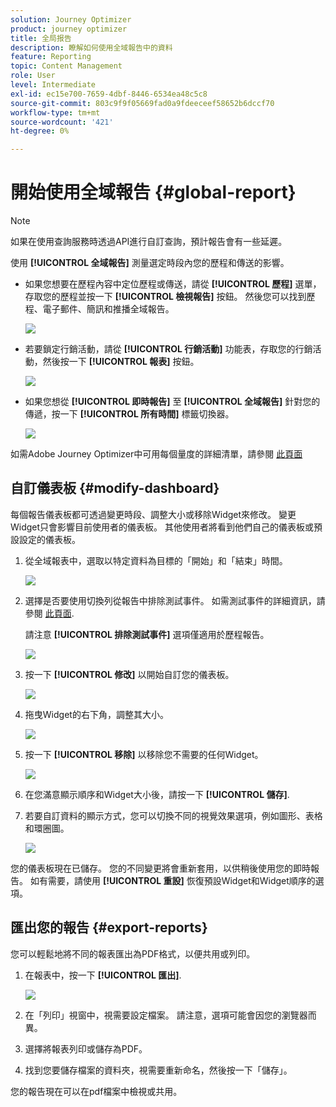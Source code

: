 ```yaml
---
solution: Journey Optimizer
product: journey optimizer
title: 全局报告
description: 瞭解如何使用全域報告中的資料
feature: Reporting
topic: Content Management
role: User
level: Intermediate
exl-id: ec15e700-7659-4dbf-8446-6534ea48c5c8
source-git-commit: 803c9f9f05669fad0a9fdeeceef58652b6dccf70
workflow-type: tm+mt
source-wordcount: '421'
ht-degree: 0%

---
```


# 開始使用全域報告 {#global-report}

>[!NOTE]
>
> 如果在使用查詢服務時透過API進行自訂查詢，預計報告會有一些延遲。

使用 **[!UICONTROL 全域報告]** 測量選定時段內您的歷程和傳送的影響。

* 如果您想要在歷程內容中定位歷程或傳送，請從 **[!UICONTROL 歷程]** 選單，存取您的歷程並按一下 **[!UICONTROL 檢視報告]** 按鈕。 然後您可以找到歷程、電子郵件、簡訊和推播全域報告。

   ![](assets/report_journey.png)

* 若要鎖定行銷活動，請從 **[!UICONTROL 行銷活動]** 功能表，存取您的行銷活動，然後按一下 **[!UICONTROL 報表]** 按鈕。

   ![](assets/report_campaign.png)

* 如果您想從 **[!UICONTROL 即時報告]** 至 **[!UICONTROL 全域報告]** 針對您的傳遞，按一下 **[!UICONTROL 所有時間]** 標籤切換器。

   ![](assets/report_5.png)

如需Adobe Journey Optimizer中可用每個量度的詳細清單，請參閱 [此頁面](#list-of-components-global)

## 自訂儀表板 {#modify-dashboard}

每個報告儀表板都可透過變更時段、調整大小或移除Widget來修改。 變更Widget只會影響目前使用者的儀表板。 其他使用者將看到他們自己的儀表板或預設設定的儀表板。

1. 從全域報表中，選取以特定資料為目標的「開始」和「結束」時間。

   ![](assets/report_modify_1.png)

1. 選擇是否要使用切換列從報告中排除測試事件。 如需測試事件的詳細資訊，請參閱 [此頁面](../building-journeys/testing-the-journey.md).

   請注意 **[!UICONTROL 排除測試事件]** 選項僅適用於歷程報告。

   ![](assets/report_modify_2.png)

1. 按一下 **[!UICONTROL 修改]** 以開始自訂您的儀表板。

   ![](assets/report_modify_3.png)

1. 拖曳Widget的右下角，調整其大小。

   ![](assets/report_modify_4.png)

1. 按一下 **[!UICONTROL 移除]** 以移除您不需要的任何Widget。

   ![](assets/report_modify_5.png)

1. 在您滿意顯示順序和Widget大小後，請按一下 **[!UICONTROL 儲存]**.

1. 若要自訂資料的顯示方式，您可以切換不同的視覺效果選項，例如圖形、表格和環圈圖。

   ![](assets/report_modify_10.png)

您的儀表板現在已儲存。 您的不同變更將會重新套用，以供稍後使用您的即時報告。 如有需要，請使用 **[!UICONTROL 重設]** 恢復預設Widget和Widget順序的選項。

## 匯出您的報告 {#export-reports}

您可以輕鬆地將不同的報表匯出為PDF格式，以便共用或列印。

1. 在報表中，按一下 **[!UICONTROL 匯出]**.

   ![](assets/export_1.png)

1. 在「列印」視窗中，視需要設定檔案。 請注意，選項可能會因您的瀏覽器而異。

1. 選擇將報表列印或儲存為PDF。

1. 找到您要儲存檔案的資料夾，視需要重新命名，然後按一下「儲存」。

您的報告現在可以在pdf檔案中檢視或共用。

